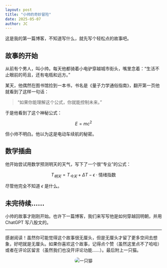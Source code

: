 ```yaml
---
layout: post
title: "小帅的奇妙冒险"
date: 2025-05-07
author: JC
---
```


这是我的第一篇博客，不知道写什么，就先写个轻松点的故事吧。

## 故事的开始

从前有个男人，叫小帅。每天他都骑着小电驴穿越城市街头，嘴里念着：“生活不止眼前的苟且，还有电瓶和远方。”

某天，他偶然在图书馆捡到一本书，书名是《量子力学通俗指南》，翻开第一页他就看到了这样一句话：

> “如果你能理解这个公式，你就能控制未来。”

于是他看到了这个神秘公式：

$$
E = mc^2
$$

但小帅不明白。他以为这是电动车续航的秘密。

## 数学插曲

他开始尝试用数学预测明天的天气，写下了一个很“专业”的公式：

$$
T_{明天} = T_{今天} + \Delta T - \epsilon \cdot \text{情绪指数}
$$

尽管他完全不知道 $\epsilon$ 是什么。

## 未完待续……

小帅的故事才刚刚开始。也许下一篇博客，我们来写写他是如何穿越回明朝，并用 ChatGPT 写八股文的。

---

感谢阅读！虽然你可能觉得这个故事很无厘头，但是无厘头才留了更多空间去想象，好吧就是无厘头。如果你喜欢这个故事，记得点个赞（虽然这里点不了哈哈）或者在评论区留言（虽然我们也没开评论功能……）。最后附上一只猫。

<p style="text-align: center;">
  <img src="{{ site.baseurl }}/assets/images/cat2.jpg" alt="一只猫" style="max-width: 80%; height: auto; border-radius: 12px;">
</p>




